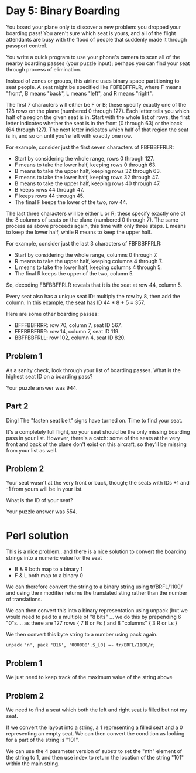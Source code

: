 # Day 5: Binary Boarding

You board your plane only to discover a new problem: you dropped your boarding pass! You aren't sure which seat is
yours, and all of the flight attendants are busy with the flood of people that suddenly made it through passport control.

You write a quick program to use your phone's camera to scan all of the nearby boarding passes (your puzzle input);
perhaps you can find your seat through process of elimination.

Instead of zones or groups, this airline uses binary space partitioning to seat people. A seat might be specified
like FBFBBFFRLR, where F means "front", B means "back", L means "left", and R means "right".

The first 7 characters will either be F or B; these specify exactly one of the 128 rows on the plane
(numbered 0 through 127). Each letter tells you which half of a region the given seat is in. Start with
the whole list of rows; the first letter indicates whether the seat is in the front (0 through 63) or the
back (64 through 127). The next letter indicates which half of that region the seat is in, and so on until
you're left with exactly one row.

For example, consider just the first seven characters of FBFBBFFRLR:

 *  Start by considering the whole range, rows 0 through 127.
 *  F means to take the lower half, keeping rows 0 through 63.
 *  B means to take the upper half, keeping rows 32 through 63.
 *  F means to take the lower half, keeping rows 32 through 47.
 *  B means to take the upper half, keeping rows 40 through 47.
 *  B keeps rows 44 through 47.
 *  F keeps rows 44 through 45.
 *  The final F keeps the lower of the two, row 44.

The last three characters will be either L or R; these specify exactly one of the 8 columns of seats on the plane
(numbered 0 through 7). The same process as above proceeds again, this time with only three steps. L means to keep
the lower half, while R means to keep the upper half.

For example, consider just the last 3 characters of FBFBBFFRLR:

 * Start by considering the whole range, columns 0 through 7.
 * R means to take the upper half, keeping columns 4 through 7.
 * L means to take the lower half, keeping columns 4 through 5.
 * The final R keeps the upper of the two, column 5.

So, decoding FBFBBFFRLR reveals that it is the seat at row 44, column 5.

Every seat also has a unique seat ID: multiply the row by 8, then add the column. In this example, the seat has ID 44 * 8 + 5 = 357.

Here are some other boarding passes:

 * BFFFBBFRRR: row 70, column 7, seat ID 567.
 * FFFBBBFRRR: row 14, column 7, seat ID 119.
 * BBFFBBFRLL: row 102, column 4, seat ID 820.

## Problem 1

As a sanity check, look through your list of boarding passes. What is the highest seat ID on a boarding pass?

Your puzzle answer was 944.

## Part 2

Ding! The "fasten seat belt" signs have turned on. Time to find your seat.

It's a completely full flight, so your seat should be the only missing boarding pass in your list. However, there's a catch:
some of the seats at the very front and back of the plane don't exist on this aircraft, so they'll be missing from your list as well.

## Problem 2
Your seat wasn't at the very front or back, though; the seats with IDs +1 and -1 from yours will be in your list.

What is the ID of your seat?

Your puzzle answer was 554.

# Perl solution

This is a nice problem.. and there is a nice solution to convert the boarding strings into a numeric value for the seat

 * B & R both map to a binary 1
 * F & L both map to a binary 0

We can therefore convert the string to a binary string using tr/BRFL/1100/ and using the r modifier returns the translated
sting rather than the number of translations.

We can then convert this into a binary representation using unpack (but we would need to pad to a multiple of "8 bits" ...
we do this by prepending 6 "0"s.... as there are 127 rows { 7 B or Fs } and 8 "columns" { 3 R or Ls }

We then convert this byte string to a number using pack again.

    unpack 'n', pack 'B16', '000000'.$_[0] =~ tr/BRFL/1100/r;

## Problem 1

We just need to keep track of the maximum value of the string above

## Problem 2

We need to find a seat which both the left and right seat is filled but not my seat.

If we convert the layout into a string, a 1 representing a filled seat and a 0 representing an empty seat. We can then
convert the condition as looking for a part of the string is "101".

We can use the 4 parameter version of substr to set the "nth" element of the string to 1, and then use index to return
the location of the string "101" within the main string.



